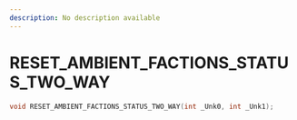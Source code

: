 ```yaml
---
description: No description available 
---
```


# RESET_AMBIENT_FACTIONS_STATUS_TWO_WAY

```cpp
void RESET_AMBIENT_FACTIONS_STATUS_TWO_WAY(int _Unk0, int _Unk1);
```